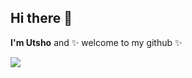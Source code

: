 ## Hi there 👋

**I'm Utsho** and ✨ welcome to my github ✨

<!--
[![Anurag's GitHub stats](https://github-readme-stats.vercel.app/api?username=mahadyhassanutsho&show_icons=true&theme=dracula)](https://github.com/mahadyhassanutsho/github-readme-stats)
-->


<picture>
  <source
    srcset="https://github-readme-stats.vercel.app/api?username=mahadyhassanutsho&show_icons=true&theme=dark"
    media="(prefers-color-scheme: dark)"
  />
  <source
    srcset="https://github-readme-stats.vercel.app/api?username=mahadyhassanutsho&show_icons=true"
    media="(prefers-color-scheme: light), (prefers-color-scheme: no-preference)"
  />
  <img src="https://github-readme-stats.vercel.app/api?username=mahadyhassanutsho&show_icons=true" />
</picture>

<!--
[![trophy](https://github-profile-trophy.vercel.app/?username=mahadyhassanutsho&theme=onedark)](https://github.com/mahadyhassanutsho/github-profile-trophy)
-->
